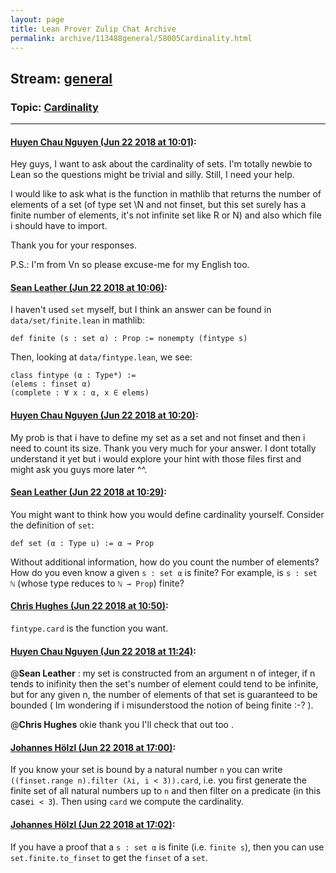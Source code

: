 ```yaml
---
layout: page
title: Lean Prover Zulip Chat Archive 
permalink: archive/113488general/58005Cardinality.html
---
```


## Stream: [general](index.html)
### Topic: [Cardinality](58005Cardinality.html)

---

#### [Huyen Chau Nguyen (Jun 22 2018 at 10:01)](https://leanprover.zulipchat.com/#narrow/stream/113488-general/topic/Cardinality/near/128461092):
Hey guys, I want to ask about the cardinality of sets. I'm totally newbie to Lean so the questions might be trivial and silly. Still, I need your help.

I would like to ask what is the function in mathlib that returns the number of elements of a set (of type set \N and not finset, but this set surely has a finite number of elements, it's not infinite set like R or N) and also which file i should have to import.

Thank you for your responses.

P.S.: I'm from Vn so please excuse-me for my English too.

#### [Sean Leather (Jun 22 2018 at 10:06)](https://leanprover.zulipchat.com/#narrow/stream/113488-general/topic/Cardinality/near/128461286):
I haven't used `set` myself, but I think an answer can be found in `data/set/finite.lean` in mathlib:

```lean
def finite (s : set α) : Prop := nonempty (fintype s)
```

Then, looking at `data/fintype.lean`, we see:

```lean
class fintype (α : Type*) :=
(elems : finset α)
(complete : ∀ x : α, x ∈ elems)
```

#### [Huyen Chau Nguyen (Jun 22 2018 at 10:20)](https://leanprover.zulipchat.com/#narrow/stream/113488-general/topic/Cardinality/near/128461714):
My prob is that i have to define my set as a set and not finset and then i need to count its size. 
Thank you very much for your answer.  I dont totally understand it yet but i would explore your hint with those files first and might ask you guys more later ^^.

#### [Sean Leather (Jun 22 2018 at 10:29)](https://leanprover.zulipchat.com/#narrow/stream/113488-general/topic/Cardinality/near/128461975):
You might want to think how you would define cardinality yourself. Consider the definition of `set`:

```lean
def set (α : Type u) := α → Prop
```

Without additional information, how do you count the number of elements? How do you even know a given `s : set α` is finite? For example, is `s : set ℕ` (whose type reduces to `ℕ → Prop`)  finite?

#### [Chris Hughes (Jun 22 2018 at 10:50)](https://leanprover.zulipchat.com/#narrow/stream/113488-general/topic/Cardinality/near/128462742):
`fintype.card` is the function you want.

#### [Huyen Chau Nguyen (Jun 22 2018 at 11:24)](https://leanprover.zulipchat.com/#narrow/stream/113488-general/topic/Cardinality/near/128463888):
@**Sean Leather**  : my set is constructed from an argument n of integer, if n tends to inifinity then the set's number of element could tend to be infinite, but for any given n, the number of elements of that set is guaranteed to be bounded ( Im wondering if i misunderstood the notion of being finite :-? ).  

@**Chris Hughes** okie thank you I'll check that out too .

#### [Johannes Hölzl (Jun 22 2018 at 17:00)](https://leanprover.zulipchat.com/#narrow/stream/113488-general/topic/Cardinality/near/128476931):
If you know your set is bound by a natural number `n` you can write `((finset.range n).filter (λi, i < 3)).card`, i.e. you first generate the finite set of all natural numbers up to `n` and then filter on a predicate (in this case`i < 3`). Then using `card` we compute the cardinality.

#### [Johannes Hölzl (Jun 22 2018 at 17:02)](https://leanprover.zulipchat.com/#narrow/stream/113488-general/topic/Cardinality/near/128476976):
If you have a proof that a `s : set α` is finite (i.e. `finite s`), then you can use `set.finite.to_finset` to get the `finset` of a `set`.

